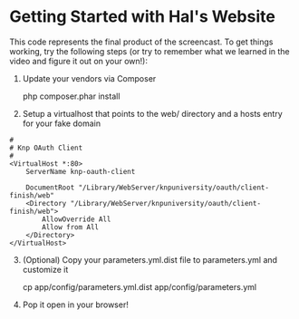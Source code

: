 Getting Started with Hal's Website
==================================

This code represents the final product of the screencast. To get things working,
try the following steps (or try to remember what we learned in the video and figure
it out on your own!):

1) Update your vendors via Composer

    php composer.phar install

2) Setup a virtualhost that points to the web/ directory and a hosts entry
   for your fake domain

```
#
# Knp OAuth Client
#
<VirtualHost *:80>
    ServerName knp-oauth-client

    DocumentRoot "/Library/WebServer/knpuniversity/oauth/client-finish/web"
    <Directory "/Library/WebServer/knpuniversity/oauth/client-finish/web">
        AllowOverride All
        Allow from All
    </Directory>
</VirtualHost>
```

3) (Optional) Copy your parameters.yml.dist file to parameters.yml and customize it

    cp app/config/parameters.yml.dist app/config/parameters.yml

4) Pop it open in your browser!